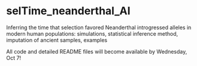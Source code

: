 # selTime_neanderthal_AI
Inferring the time that selection favored Neanderthal introgressed alleles in modern human populations: simulations, statistical inference method, imputation of ancient samples, examples

All code and detailed README files will become available by Wednesday, Oct 7!
